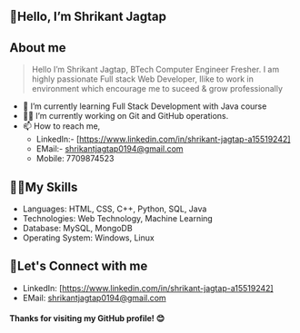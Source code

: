 ## 👋Hello, I’m Shrikant Jagtap

## About me
> Hello I’m Shrikant Jagtap, BTech Computer Engineer Fresher. I am highly passionate Full stack Web Developer,
> Ilike to work in environment which encourage me to suceed & grow professionally
+ 🌱 I’m currently learning Full Stack Development with Java course
+ 🧑‍💻 I’m currently working on Git and GitHub operations.
+ 📫 How to reach me,
  * LinkedIn:- [https://www.linkedin.com/in/shrikant-jagtap-a15519242]
  * EMail:- shrikantjagtap0194@gmail.com
  * Mobile: 7709874523

## 👨‍💻My Skills
* Languages: HTML, CSS, C++, Python, SQL, Java
* Technologies: Web Technology, Machine Learning
* Database: MySQL, MongoDB
* Operating System: Windows, Linux

## 🚀Let's Connect with me
+ LinkedIn: [https://www.linkedin.com/in/shrikant-jagtap-a15519242]
+ EMail: shrikantjagtap0194@gmail.com

#### Thanks for visiting my GitHub profile! 😊
<!---
ShriRJ12/ShriRJ12 is a ✨ special ✨ repository because its `README.md` (this file) appears on your GitHub profile.
You can click the Preview link to take a look at your changes.
--->
